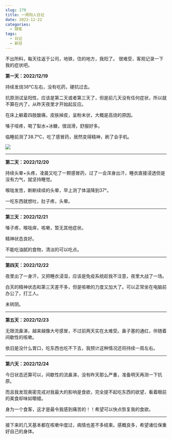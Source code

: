 ```yaml
---
slug: 179
title: 一周阳人日记
date: 2022-12-22
categories: 
  - 随笔
tags: 
  - 日记
  - 新冠
---
```


不出所料，每天往返于公司，地铁，住的地方，我阳了。
很难受，客观记录一下我的症状吧。

**第一天：2022/12/19**  

持续发烧38℃左右，没有吃药，硬抗过去。

抗原测试呈阳性，应该是第二天或者第三天了，但是前几天没有任何症状，所以就不算在内了，从昨天夜里才开始起反应。

在床上躺着四肢酸痛，皮肤掉皮，呈粉末状，大概是高烧的原因。

嗓子哑疼，喝了梨水+冰糖，很润滑，舒服好多。

临睡前测了38.7℃，吃了感冒药，居然变得精神，刷了会手机。

![](https://imgurl.zishu.me/images/20221222/1.1afxo331kz8g.webp)

---

**第二天：2022/12/20**  

持续头晕+头疼，凌晨又吃了一颗感冒药，过了一会浑身出汗，睡衣直接浸透但是没有力气，就坚持睡觉。

喉咙发苦，断断续续的头晕，早上测了体温降到37°。

一吃东西就想吐，肚子疼，头晕。

---

**第三天：2022/12/21**  

嗓子疼，喉咙痒，咳嗽，暂无其他症状。

精神状态良好。

不能吃油腻的食物，清淡的可以吃点。

---

**第四天：2022/12/22**  

夜里出了一身汗，又把睡衣浸湿，应该是免疫系统趁我不注意，夜里大战了一场。

白天的精神状态和第三天差不多，但是咳嗽的力度又加大了。可以正常坐在电脑前办公了，打工人。

未转阴。

---

**第五天：2022/12/23**  

无限流鼻涕，越来越像大号感冒，不过前两天实在太难受。鼻子塞的通红，伴随着间歇性的咳嗽。

依旧是没什么胃口，吃东西也吃不下去，我预计这种情况还将持续一周左右。

---

**第六天：2022/12/24**  

今日状态还算可以，间歇性的流鼻涕，没有昨天那么严重，准备明天再测一下抗原。

而且我发现奥密克戎对我最大的影响是食欲，完全提不起吃东西的欲望，看着眼前的美食却味如嚼蜡。

身为一个食客，这才是最令我感到痛苦的！！希望可以快点恢复我的食欲。

---

接下来的几天基本都在咳嗽中度过，病情也差不多结束。感概良多，希望诸位保重好自己的身体。